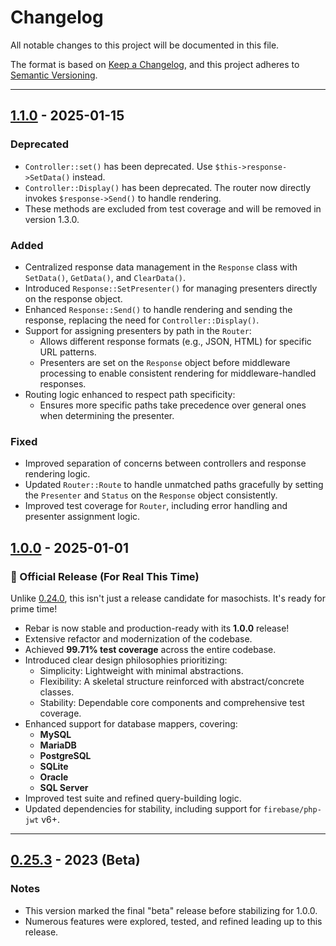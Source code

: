# Changelog

All notable changes to this project will be documented in this file.

The format is based on [Keep a Changelog](https://keepachangelog.com/en/1.0.0/),
and this project adheres to [Semantic Versioning](https://semver.org/spec/v2.0.0.html).

---

## [1.1.0] - 2025-01-15
### Deprecated
- `Controller::set()` has been deprecated. Use `$this->response->SetData()` instead.
- `Controller::Display()` has been deprecated. The router now directly invokes `$response->Send()` to handle rendering.
- These methods are excluded from test coverage and will be removed in version 1.3.0.

### Added
- Centralized response data management in the `Response` class with `SetData()`, `GetData()`, and `ClearData()`.
- Introduced `Response::SetPresenter()` for managing presenters directly on the response object.
- Enhanced `Response::Send()` to handle rendering and sending the response, replacing the need for `Controller::Display()`.
- Support for assigning presenters by path in the `Router`:
  - Allows different response formats (e.g., JSON, HTML) for specific URL patterns.
  - Presenters are set on the `Response` object before middleware processing to enable consistent rendering for middleware-handled responses.
- Routing logic enhanced to respect path specificity:
  - Ensures more specific paths take precedence over general ones when determining the presenter.

### Fixed
- Improved separation of concerns between controllers and response rendering logic.
- Updated `Router::Route` to handle unmatched paths gracefully by setting the `Presenter` and `Status` on the `Response` object consistently.
- Improved test coverage for `Router`, including error handling and presenter assignment logic.

## [1.0.0] - 2025-01-01
### 🎉 Official Release (For Real This Time)
Unlike [0.24.0], this isn't just a release candidate for masochists. It's ready for prime time!
- Rebar is now stable and production-ready with its **1.0.0** release!
- Extensive refactor and modernization of the codebase.
- Achieved **99.71% test coverage** across the entire codebase.
- Introduced clear design philosophies prioritizing:
  - Simplicity: Lightweight with minimal abstractions.
  - Flexibility: A skeletal structure reinforced with abstract/concrete classes.
  - Stability: Dependable core components and comprehensive test coverage.
- Enhanced support for database mappers, covering:
  - **MySQL**
  - **MariaDB**
  - **PostgreSQL**
  - **SQLite**
  - **Oracle**
  - **SQL Server**
- Improved test suite and refined query-building logic.
- Updated dependencies for stability, including support for `firebase/php-jwt` v6+.

---

## [0.25.3] - 2023 (Beta)
### Notes
- This version marked the final "beta" release before stabilizing for 1.0.0.
- Numerous features were explored, tested, and refined leading up to this release.

[1.1.0]: https://github.com/fluxoft/rebar/releases/tag/1.1.0
[1.0.0]: https://github.com/fluxoft/rebar/releases/tag/1.0.0
[0.25.3]: https://github.com/fluxoft/rebar/releases/tag/0.25.3
[0.24.0]:https://github.com/fluxoft/rebar/releases/tag/0.24.0
